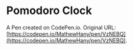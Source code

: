 # Pomodoro Clock

A Pen created on CodePen.io. Original URL: [https://codepen.io/MathewHany/pen/VzNEBQ](https://codepen.io/MathewHany/pen/VzNEBQ).

